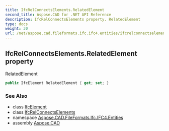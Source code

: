 ```yaml
---
title: IfcRelConnectsElements.RelatedElement
second_title: Aspose.CAD for .NET API Reference
description: IfcRelConnectsElements property. RelatedElement
type: docs
weight: 30
url: /net/aspose.cad.fileformats.ifc.ifc4.entities/ifcrelconnectselements/relatedelement/
---
```

## IfcRelConnectsElements.RelatedElement property

RelatedElement

```csharp
public IfcElement RelatedElement { get; set; }
```

### See Also

* class [IfcElement](../../ifcelement/)
* class [IfcRelConnectsElements](../)
* namespace [Aspose.CAD.FileFormats.Ifc.IFC4.Entities](../../ifcrelconnectselements/)
* assembly [Aspose.CAD](../../../)


